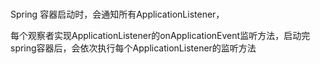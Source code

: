# 

Spring 容器启动时，会通知所有ApplicationListener，

每个观察者实现ApplicationListener的onApplicationEvent监听方法，启动完spring容器后，会依次执行每个ApplicationListener的监听方法
